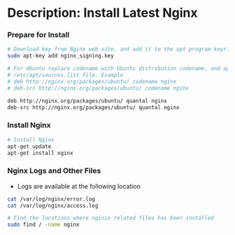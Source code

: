# Description: Install Latest Nginx

### Prepare for Install

```bash
# Download key from Nginx web site, and add it to the apt program keyring using the command.
sudo apt-key add nginx_signing.key

# For Ubuntu replace codename with Ubuntu distribution codename, and append the following to the end of the 
# /etc/apt/sources.list file. Example
# deb http://nginx.org/packages/ubuntu/ codename nginx
# deb-src http://nginx.org/packages/ubuntu/ codename nginx

deb http://nginx.org/packages/ubuntu/ quantal nginx
deb-src http://nginx.org/packages/ubuntu/ quantal nginx
```

### Install Nginx
```bash
# Install Nginx
apt-get update
apt-get install nginx
```

### Nginx Logs and Other Files
- Logs are available at the following location
```bash
cat /var/log/nginx/error.log
cat /var/log/nginx/access.log

# Find the locations where nginix related files has been installed
sudo find / -name nginx
```
